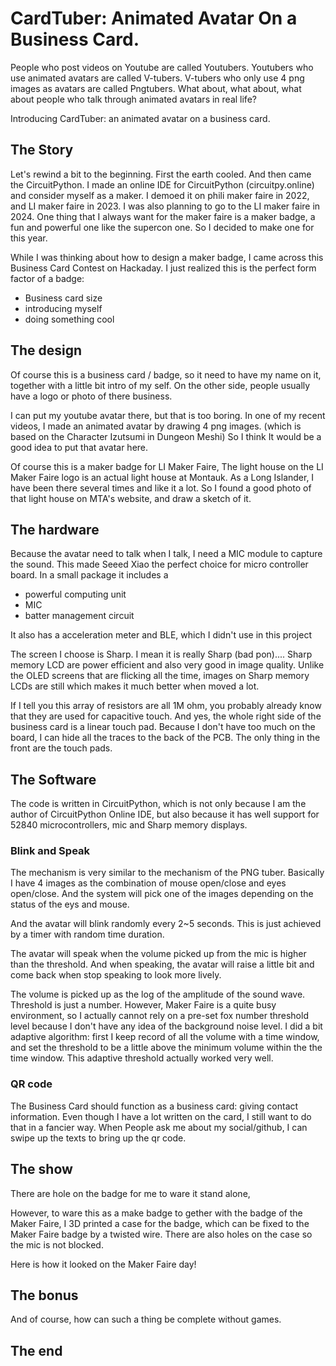 # CardTuber: Animated Avatar On a Business Card.

People who post videos on Youtube are called Youtubers.
Youtubers who use animated avatars are called V-tubers.
V-tubers who only use 4 png images as avatars are called Pngtubers.
What about, what about, what about people who talk through animated avatars in real life?

Introducing CardTuber: an animated avatar on a business card.

## The Story

Let's rewind a bit to the beginning.
First the earth cooled. And then came the CircuitPython.
I made an online IDE for CircuitPython (circuitpy.online) and consider myself as a maker.
I demoed it on phili maker faire in 2022,
and LI maker faire in 2023.
I was also planning to go to the LI maker faire in 2024.
One thing that I always want for the maker faire is a maker badge,
a fun and powerful one like the supercon one.
So I decided to make one for this year.

While I was thinking about how to design a maker badge,
I came across this Business Card Contest on Hackaday.
I just realized this is the perfect form factor of a badge:
- Business card size
- introducing myself
- doing something cool

## The design

Of course this is a business card / badge,
so it need to have my name on it,
together with a little bit intro of my self.
On the other side, people usually have a logo or photo of there business.

I can put my youtube avatar there, but that is too boring.
In one of my recent videos, I made an animated avatar by drawing 4 png images.
(which is based on the Character Izutsumi in Dungeon Meshi)
So I think It would be a good idea to put that avatar here.

Of course this is a maker badge for LI Maker Faire,
The light house on the LI Maker Faire logo is an actual light house at Montauk.
As a Long Islander, I have been there several times and like it a lot.
So I found a good photo of that light house on MTA's website,
and draw a sketch of it.

## The hardware

Because the avatar need to talk when I talk,
I need a MIC module to capture the sound.
This made Seeed Xiao the perfect choice for micro controller board.
In a small package it includes a
- powerful computing unit
- MIC
- batter management circuit

It also has a acceleration meter and BLE, which I didn't use in this project

The screen I choose is Sharp.
I mean it is really Sharp (bad pon)....
Sharp memory LCD are power efficient and also very good in image quality.
Unlike the OLED screens that are flicking all the time,
images on Sharp memory LCDs are still which makes it much better when moved a lot.

If I tell you this array of resistors are all 1M ohm,
you probably already know that they are used for capacitive touch.
And yes, the whole right side of the business card is a linear touch pad.
Because I don't have too much on the board, I can hide all the traces to the back of the PCB.
The only thing in the front are the touch pads.


## The Software

The code is written in CircuitPython,
which is not only because I am the author of CircuitPython Online IDE,
but also because it has well support for 52840 microcontrollers, mic and Sharp memory displays.

### Blink and Speak

The mechanism is very similar to the mechanism of the PNG tuber.
Basically I have 4 images as the combination of mouse open/close and eyes open/close.
And the system will pick one of the images depending on the status of the eys and mouse.

And the avatar will blink randomly every 2~5 seconds.
This is just achieved by a timer with random time duration.

The avatar will speak when the volume picked up from the mic is higher than the threshold.
And when speaking, the avatar will raise a little bit and come back when stop speaking to look more lively.

The volume is picked up as the log of the amplitude of the sound wave.
Threshold is just a number.
However, Maker Faire is a quite busy environment,
so I actually cannot rely on a pre-set fox number threshold level
because I don't have any idea of the background noise level.
I did a bit adaptive algorithm:
first I keep record of all the volume with a time window,
and set the threshold to be a little above the minimum volume within the the time window.
This adaptive threshold actually worked very well.

### QR code

The Business Card should function as a business card: giving contact information.
Even though I have a lot written on the card,
I still want to do that in a fancier way.
When People ask me about my social/github,
I can swipe up the texts to bring up the qr code.

## The show

There are hole on the badge for me to ware it stand alone,

However, to ware this as a make badge to gether with the badge of the Maker Faire,
I 3D printed a case for the badge, which can be fixed to the Maker Faire badge by a twisted wire.
There are also holes on the case so the mic is not blocked.

Here is how it looked on the Maker Faire day!

## The bonus

And of course, how can such a thing be complete without games.

## The end
